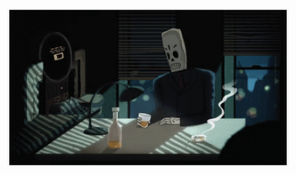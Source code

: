 <p align="center">
  <img alt="fandango" src="https://raw.githubusercontent.com/rasben/rasben/refs/heads/main/static/fandango.gif" />
</p>
